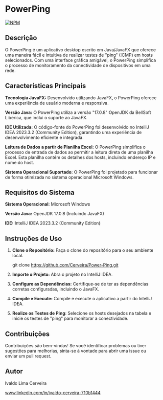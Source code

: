 # PowerPing 
[![NPM](https://img.shields.io/npm/l/react)](https://github.com/Cerveira/Power-Ping/blob/master/LICENSE) 

## Descrição
O PowerPing é um aplicativo desktop escrito em Java/JavaFX que oferece uma maneira fácil e intuitiva de realizar testes de "ping" (ICMP) em hosts selecionados. Com uma interface gráfica amigável, o PowerPing simplifica o processo de monitoramento da conectividade de dispositivos em uma rede.

## Características Principais
**Tecnologia JavaFX:** Desenvolvido utilizando JavaFX, o PowerPing oferece uma experiência de usuário moderna e responsiva.

**Versão Java:** O PowerPing utiliza a versão "17.0.8" OpenJDK da BellSoft Liberica, que inclui o suporte ao JavaFX.

**IDE Utilizada:** O código-fonte do PowerPing foi desenvolvido no IntelliJ IDEA 2023.3.2 (Community Edition), garantindo uma experiência de desenvolvimento eficiente e integrada.

**Leitura de Dados a partir de Planilha Excel:** O PowerPing simplifica o processo de entrada de dados ao permitir a leitura direta de uma planilha Excel. Esta planilha contém os detalhes dos hosts, incluindo endereço IP e nome do host.

**Sistema Operacional Suportado:** O PowerPing foi projetado para funcionar de forma otimizada no sistema operacional Microsoft Windows.

## Requisitos do Sistema
**Sistema Operacional:** Microsoft Windows

**Versão Java:** OpenJDK 17.0.8 (Incluindo JavaFX)

**IDE:** IntelliJ IDEA 2023.3.2 (Community Edition)


## Instruções de Uso
1. **Clone o Repositório:** Faça o clone do repositório para o seu ambiente local.

   git clone https://github.com/Cerveira/Power-Ping.git
2. **Importe o Projeto:** Abra o projeto no IntelliJ IDEA.
3. **Configure as Dependências:** Certifique-se de ter as dependências corretas configuradas, incluindo o JavaFX.
4. **Compile e Execute:** Compile e execute o aplicativo a partir do IntelliJ IDEA.
5. **Realize os Testes de Ping:** Selecione os hosts desejados na tabela e inicie os testes de "ping" para monitorar a conectividade.

## Contribuições
Contribuições são bem-vindas! Se você identificar problemas ou tiver sugestões para melhorias, sinta-se à vontade para abrir uma issue ou enviar um pull request.

## Autor

Ivaldo Lima Cerveira

www.linkedin.com/in/ivaldo-cerveira-710b1444

